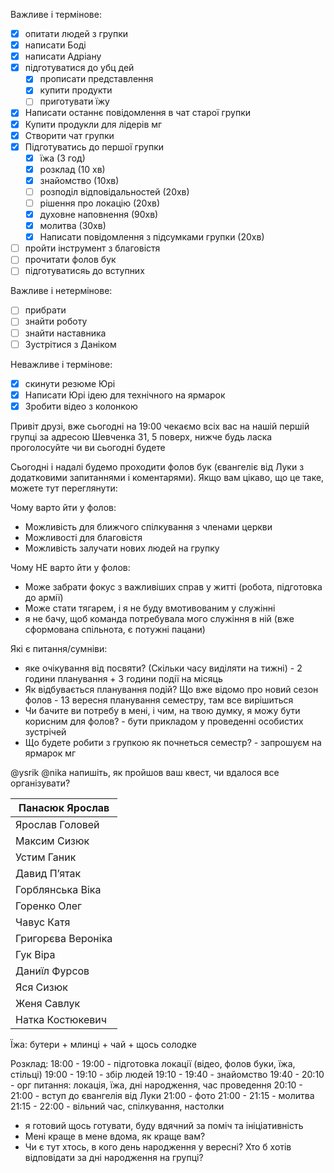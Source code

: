 




Важливе і термінове:

- [x] опитати людей з групки
- [x] написати Боді
- [x] написати Адріану
- [x] підготуватися до убц дей
	- [x] прописати представлення
	- [x] купити продукти
	- [ ] приготувати їжу
- [x] Написати останнє повідомлення в чат старої групки
- [x] Купити продукли для лідерів мг
- [x] Створити чат групки
- [x] Підготуватись до першої групки
	- [x] їжа (3 год)
	- [x] розклад (10 хв)
	- [x] знайомство (10хв)
	- [ ] розподіл відповідальностей (20хв)
	- [ ] рішення про локацію (20хв)
	- [x] духовне наповнення (90хв)
	- [x] молитва (30хв)
	- [x] Написати повідомлення з підсумками групки (20хв)
- [ ] пройти інструмент з благовістя
- [ ] прочитати фолов бук
- [ ] підготуватисяь до вступних

Важливе і нетермінове:

- [ ] прибрати
- [ ] знайти роботу
- [ ] знайти наставника
- [ ] Зустрітися з Даніком

Неважливе і термінове:

- [x] скинути резюме Юрі
- [x] Написати Юрі ідею для технічного на ярмарок
- [x] Зробити відео з колонкою

Привіт друзі, вже сьогодні на 19:00 чекаємо всіх вас на нашій першій групці за адресою Шевченка 31, 5 поверх, нижче будь ласка проголосуйте чи ви сьогодні будете

Сьогодні і надалі будемо проходити фолов бук (євангеліє від Луки з додатковими запитаннями і коментарями). Якщо вам цікаво, що це таке, можете тут переглянути:

Чому варто йти у фолов:
- Можливість для ближчого спілкування з членами церкви
- Можливості для благовістя
- Можливість залучати нових людей на групку

Чому НЕ варто йти у фолов:
- Може забрати фокус з важливіших справ у житті (робота, підготовка до армії)
- Може стати тягарем, і я не буду вмотивованим у служінні
- я не бачу, щоб команда потребувала мого служіння в ній (вже сформована спільнота, є потужні пацани)

Які є питання/сумніви:
- яке очікування від посвяти? (Скільки часу виділяти на тижні) - 2 години планування + 3 години події на місяць
- Як відбувається планування подій? Що вже відомо про новий сезон фолов - 13 вересня планування семестру, там все вирішиться
- Чи бачите ви потребу в мені, і чим, на твою думку, я можу бути корисним для фолов? - бути прикладом у проведенні особистих зустрічей
- Що будете робити з групкою як почнеться семестр? - запрошуєм на ярмарок мг


@ysrik @nika напишіть, як пройшов ваш квест, чи вдалося все організувати?

| Панасюк Ярослав    |
| ------------------ |
| Ярослав Головей    |
| Максим Сизюк       |
| Устим Ганик        |
| Давид Пʼятак       |
| Горблянська Віка   |
| Горенко Олег       |
| Чавус Катя         |
| Григорєва Вероніка |
| Гук Віра           |
| Даниїл Фурсов      |
| Яся Сизюк          |
| Женя Савлук        |
| Натка Костюкевич   |


Їжа: бутери + млинці + чай + щось солодке

Розклад:
18:00 - 19:00 - підготовка локації (відео, фолов буки, їжа, стільці)
19:00 - 19:10 - збір людей
19:10 - 19:40 - знайомство
19:40 - 20:10 - орг питання: локація, їжа, дні народження, час проведення
20:10 - 21:00 - вступ до євангелія від Луки
21:00 - фото
21:00 - 21:15 - молитва
21:15 - 22:00 - вільний час, спілкування, настолки



- я готовий щось готувати, буду вдячний за поміч та ініціативність
- Мені краще в мене вдома, як краще вам?
- Чи є тут хтось, в кого день народження у вересні? Хто б хотів відповідати за дні народження на групці?







